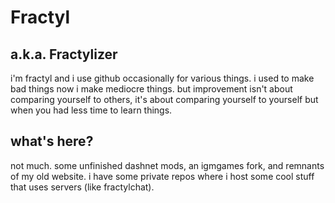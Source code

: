 # Fractyl
## a.k.a. Fractylizer
i'm fractyl and i use github occasionally for various things.
i used to make bad things now i make mediocre things.
but improvement isn't about comparing yourself to others, it's about comparing yourself to yourself but when you had less time to learn things.
## what's here?
not much. some unfinished dashnet mods, an igmgames fork, and remnants of my old website.
i have some private repos where i host some cool stuff that uses servers (like fractylchat).
